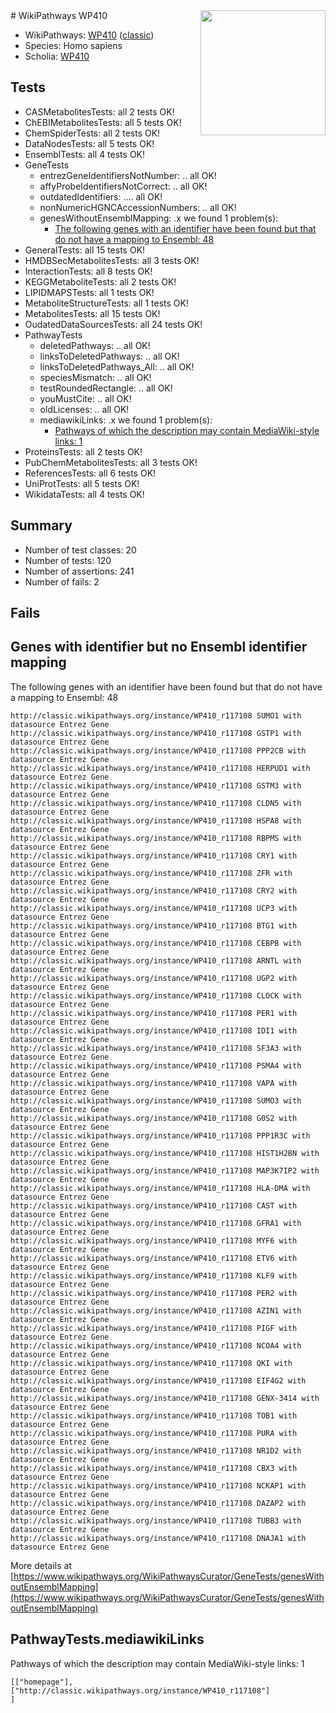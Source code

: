 <img style="float: right; width: 200px" src="https://upload.wikimedia.org/wikipedia/commons/thumb/8/83/Wplogo_with_text_500.png/640px-Wplogo_with_text_500.png" />
# WikiPathways WP410

* WikiPathways: [WP410](https://wikipathways.org/pathways/WP410) ([classic](https://classic.wikipathways.org/instance/WP410))
* Species: Homo sapiens
* Scholia: [WP410](https://scholia.toolforge.org/wikipathways/WP410)
## Tests
* CASMetabolitesTests: all 2 tests OK!
* ChEBIMetabolitesTests: all 5 tests OK!
* ChemSpiderTests: all 2 tests OK!
* DataNodesTests: all 5 tests OK!
* EnsemblTests: all 4 tests OK!
* GeneTests
    * entrezGeneIdentifiersNotNumber: .. all OK!
    * affyProbeIdentifiersNotCorrect: .. all OK!
    * outdatedIdentifiers: .... all OK!
    * nonNumericHGNCAccessionNumbers: .. all OK!
    * genesWithoutEnsemblMapping: .x we found 1 problem(s):
        * [The following genes with an identifier have been found but that do not have a mapping to Ensembl: 48](#c4e54372)
* GeneralTests: all 15 tests OK!
* HMDBSecMetabolitesTests: all 3 tests OK!
* InteractionTests: all 8 tests OK!
* KEGGMetaboliteTests: all 2 tests OK!
* LIPIDMAPSTests: all 1 tests OK!
* MetaboliteStructureTests: all 1 tests OK!
* MetabolitesTests: all 15 tests OK!
* OudatedDataSourcesTests: all 24 tests OK!
* PathwayTests
    * deletedPathways: .. all OK!
    * linksToDeletedPathways: .. all OK!
    * linksToDeletedPathways_All: .. all OK!
    * speciesMismatch: .. all OK!
    * testRoundedRectangle: .. all OK!
    * youMustCite: .. all OK!
    * oldLicenses: .. all OK!
    * mediawikiLinks: .x we found 1 problem(s):
        * [Pathways of which the description may contain MediaWiki-style links: 1](#da69cf45)
* ProteinsTests: all 2 tests OK!
* PubChemMetabolitesTests: all 3 tests OK!
* ReferencesTests: all 6 tests OK!
* UniProtTests: all 5 tests OK!
* WikidataTests: all 4 tests OK!


## Summary

* Number of test classes: 20
* Number of tests: 120
* Number of assertions: 241
* Number of fails: 2

## Fails

<a name="c4e54372" />

## Genes with identifier but no Ensembl identifier mapping

The following genes with an identifier have been found but that do not have a mapping to Ensembl: 48
```
http://classic.wikipathways.org/instance/WP410_r117108 SUMO1 with datasource Entrez Gene
http://classic.wikipathways.org/instance/WP410_r117108 GSTP1 with datasource Entrez Gene
http://classic.wikipathways.org/instance/WP410_r117108 PPP2CB with datasource Entrez Gene
http://classic.wikipathways.org/instance/WP410_r117108 HERPUD1 with datasource Entrez Gene
http://classic.wikipathways.org/instance/WP410_r117108 GSTM3 with datasource Entrez Gene
http://classic.wikipathways.org/instance/WP410_r117108 CLDN5 with datasource Entrez Gene
http://classic.wikipathways.org/instance/WP410_r117108 HSPA8 with datasource Entrez Gene
http://classic.wikipathways.org/instance/WP410_r117108 RBPMS with datasource Entrez Gene
http://classic.wikipathways.org/instance/WP410_r117108 CRY1 with datasource Entrez Gene
http://classic.wikipathways.org/instance/WP410_r117108 ZFR with datasource Entrez Gene
http://classic.wikipathways.org/instance/WP410_r117108 CRY2 with datasource Entrez Gene
http://classic.wikipathways.org/instance/WP410_r117108 UCP3 with datasource Entrez Gene
http://classic.wikipathways.org/instance/WP410_r117108 BTG1 with datasource Entrez Gene
http://classic.wikipathways.org/instance/WP410_r117108 CEBPB with datasource Entrez Gene
http://classic.wikipathways.org/instance/WP410_r117108 ARNTL with datasource Entrez Gene
http://classic.wikipathways.org/instance/WP410_r117108 UGP2 with datasource Entrez Gene
http://classic.wikipathways.org/instance/WP410_r117108 CLOCK with datasource Entrez Gene
http://classic.wikipathways.org/instance/WP410_r117108 PER1 with datasource Entrez Gene
http://classic.wikipathways.org/instance/WP410_r117108 IDI1 with datasource Entrez Gene
http://classic.wikipathways.org/instance/WP410_r117108 SF3A3 with datasource Entrez Gene
http://classic.wikipathways.org/instance/WP410_r117108 PSMA4 with datasource Entrez Gene
http://classic.wikipathways.org/instance/WP410_r117108 VAPA with datasource Entrez Gene
http://classic.wikipathways.org/instance/WP410_r117108 SUMO3 with datasource Entrez Gene
http://classic.wikipathways.org/instance/WP410_r117108 G0S2 with datasource Entrez Gene
http://classic.wikipathways.org/instance/WP410_r117108 PPP1R3C with datasource Entrez Gene
http://classic.wikipathways.org/instance/WP410_r117108 HIST1H2BN with datasource Entrez Gene
http://classic.wikipathways.org/instance/WP410_r117108 MAP3K7IP2 with datasource Entrez Gene
http://classic.wikipathways.org/instance/WP410_r117108 HLA-DMA with datasource Entrez Gene
http://classic.wikipathways.org/instance/WP410_r117108 CAST with datasource Entrez Gene
http://classic.wikipathways.org/instance/WP410_r117108 GFRA1 with datasource Entrez Gene
http://classic.wikipathways.org/instance/WP410_r117108 MYF6 with datasource Entrez Gene
http://classic.wikipathways.org/instance/WP410_r117108 ETV6 with datasource Entrez Gene
http://classic.wikipathways.org/instance/WP410_r117108 KLF9 with datasource Entrez Gene
http://classic.wikipathways.org/instance/WP410_r117108 PER2 with datasource Entrez Gene
http://classic.wikipathways.org/instance/WP410_r117108 AZIN1 with datasource Entrez Gene
http://classic.wikipathways.org/instance/WP410_r117108 PIGF with datasource Entrez Gene
http://classic.wikipathways.org/instance/WP410_r117108 NCOA4 with datasource Entrez Gene
http://classic.wikipathways.org/instance/WP410_r117108 QKI with datasource Entrez Gene
http://classic.wikipathways.org/instance/WP410_r117108 EIF4G2 with datasource Entrez Gene
http://classic.wikipathways.org/instance/WP410_r117108 GENX-3414 with datasource Entrez Gene
http://classic.wikipathways.org/instance/WP410_r117108 TOB1 with datasource Entrez Gene
http://classic.wikipathways.org/instance/WP410_r117108 PURA with datasource Entrez Gene
http://classic.wikipathways.org/instance/WP410_r117108 NR1D2 with datasource Entrez Gene
http://classic.wikipathways.org/instance/WP410_r117108 CBX3 with datasource Entrez Gene
http://classic.wikipathways.org/instance/WP410_r117108 NCKAP1 with datasource Entrez Gene
http://classic.wikipathways.org/instance/WP410_r117108 DAZAP2 with datasource Entrez Gene
http://classic.wikipathways.org/instance/WP410_r117108 TUBB3 with datasource Entrez Gene
http://classic.wikipathways.org/instance/WP410_r117108 DNAJA1 with datasource Entrez Gene
```

More details at [https://www.wikipathways.org/WikiPathwaysCurator/GeneTests/genesWithoutEnsemblMapping](https://www.wikipathways.org/WikiPathwaysCurator/GeneTests/genesWithoutEnsemblMapping)

<a name="da69cf45" />

## PathwayTests.mediawikiLinks

Pathways of which the description may contain MediaWiki-style links: 1
```
[["homepage"],
["http://classic.wikipathways.org/instance/WP410_r117108"]
]
```

